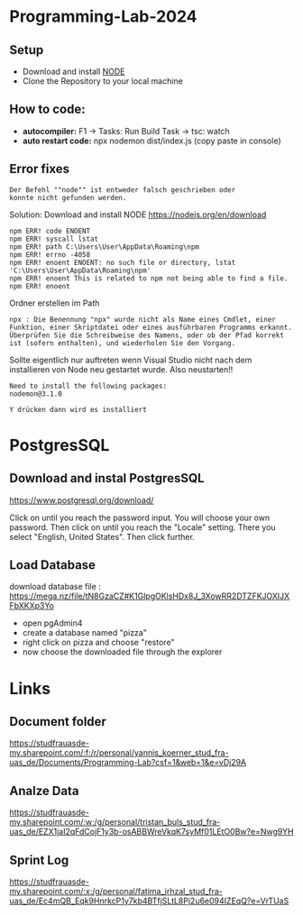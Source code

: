 # Programming-Lab-2024

## Setup
- Download and install [NODE](https://nodejs.org/en/download)
- Clone the Repository to your local machine

## How to code:
- **autocompiler:** F1 -> Tasks: Run Build Task -> tsc: watch
- **auto restart code:** npx nodemon dist/index.js (copy paste in console)



## Error fixes
```
Der Befehl ""node"" ist entweder falsch geschrieben oder
konnte nicht gefunden werden.
```
Solution:
Download and install NODE
https://nodejs.org/en/download

```
npm ERR! code ENOENT
npm ERR! syscall lstat
npm ERR! path C:\Users\User\AppData\Roaming\npm
npm ERR! errno -4058
npm ERR! enoent ENOENT: no such file or directory, lstat 'C:\Users\User\AppData\Roaming\npm'
npm ERR! enoent This is related to npm not being able to find a file.
npm ERR! enoent
```
Ordner erstellen im Path
```
npx : Die Benennung "npx" wurde nicht als Name eines Cmdlet, einer Funktion, einer Skriptdatei oder eines ausführbaren Programms erkannt. Überprüfen Sie die Schreibweise des Namens, oder ob der Pfad korrekt 
ist (sofern enthalten), und wiederholen Sie den Vorgang.
```
Sollte eigentlich nur auftreten wenn Visual Studio nicht nach dem installieren von Node neu gestartet wurde. Also neustarten!!
```
Need to install the following packages:
nodemon@3.1.0

Y drücken dann wird es installiert
```

# PostgresSQL

## Download and instal PostgresSQL
https://www.postgresql.org/download/

Click on until you reach the password input.
You will choose your own password.
Then click on until you reach the "Locale" setting. There you select "English, United States".
Then click further.

## Load Database
download database file : https://mega.nz/file/tN8GzaCZ#K1GlpgOKlsHDx8J_3XowRR2DTZFKJOXlJXFbXKXp3Yo
- open pgAdmin4
- create a database named "pizza"
- right click on pizza and choose "restore"
- now choose the downloaded file through the explorer 


# Links
## Document folder
https://studfrauasde-my.sharepoint.com/:f:/r/personal/yannis_koerner_stud_fra-uas_de/Documents/Programming-Lab?csf=1&web=1&e=vDj29A

## Analze Data
https://studfrauasde-my.sharepoint.com/:w:/g/personal/tristan_buls_stud_fra-uas_de/EZX1jaI2qFdCojF1y3b-osABBWreVkqK7syMf01LEtO0Bw?e=Nwg9YH

## Sprint Log
https://studfrauasde-my.sharepoint.com/:x:/g/personal/fatima_irhzal_stud_fra-uas_de/Ec4mQB_Eqk9HnrkcP1y7kb4BTfjSLtL8Pj2u6e094IZEqQ?e=VrTUaS
